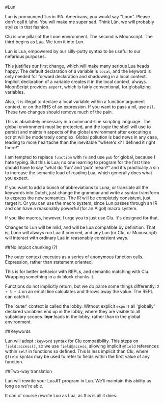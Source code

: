 #Lun

Lun is pronounced `lun` in IPA. Americans, you would say "Loon". Please don't call it luhn. You will make me super sad. Think Lūn, we will probably stylize in that fashion. 

Clu is one pillar of the Loon environment. The second is Moonscript. The third begins as Lua. We turn it into Lun.

Lun is Lua, empowered by our silly-putty syntax to be useful to our nefarious purposes. 

This justifies our first change, which will make many serious Lua heads happy: The default declaration of a variable is `local`, and the keyword is only needed for forward declaration and shadowing in a local context. Implicit declaration of a variable creates it in the local context, always. MoonScript provides `export`, which is fairly conventional, for globalizing variables. 

Also, it is illegal to declare a local variable within a function argument context, or on the RHS of an expression. If you want to pass a nil, use `nil`. These two changes should remove much of the pain. 

This is absolutely necessary in a command-line scripting language. The global environment must be protected, and the logic the shell will use to persist and maintain aspects of the global environment after executing a script will be moderately complex. Global pollution is bad news in any case, leading to more heartache than the inevitable "where's x? I defined it right there!"

I am tempted to replace `function` with `fn` and use `pub` for global, because I hate typing. But this is Lua; no one learning to program for the first time should have to say "what do 'fun' and 'pub' mean?" and it's practically a sin to increase the semantic load of reading Lua, which generally does what you expect. 

If you want to add a bunch of abbreviations to Luna, or translate all the keywords into Dutch, just change the grammar and write a syntax transform to express the new semantics. The IR will be completely consistent, just target it. Or you can use the macro system, since Lun passes through an IR and can have a reasonably powerful (for an Algol) macro system.

If you like macros, however, I urge you to just use Clu. It's designed for that. 

Changes to Lun will be mild, and will be Lua compatible by definition. That is, Loon will always run Lua if coerced, and any Lun (or Clu, or Moonscript) will interact with ordinary Lua in reasonably consistent ways.

##No impicit chunking (?)

The outer context executes as a series of anonymous function calls. Expression, rather than statement oriented.

This is for better behavior with REPLs, and semantic matching with Clu. Wrapping something in a `do` block chunks it. 

Functions do not implicitly return, but we do parse some things differently: `2 + 3 + 4` on an emptl line calculates and throws away the value. The REPL can catch it. 

The 'outer' context is called the lobby. Without explicit `export` all 'globally' declared variables end up in the lobby, where they are visible to all subsidiary scopes. **lepr** loads in the lobby, rather than in the global environment. 

##Keywords

Lun will adopt `:keyword` syntax for Clu compatibility. This steps on `field:access()`, so we use `field@access`, allowing implicit `@field` references within `self` in functions so defined. This is less implicit than Clu, where `@field` syntax may be used to refer to fields within the first value of any function. 

##Two-way translation

Lun will rewrite your LuaJIT program in Lun. We'll maintain this ability as long as we're able. 

It can of course rewrite Lun as Lua, as this is all it does. 

